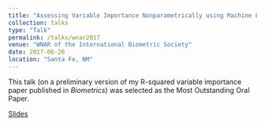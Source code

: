 ```yaml
---
title: "Assessing Variable Importance Nonparametrically using Machine Learning Techniques"
collection: talks
type: "Talk"
permalink: /talks/wnar2017
venue: "WNAR of the International Biometric Society"
date: 2017-06-26
location: "Santa Fe, NM"
---
```


This talk (on a preliminary version of my R-squared variable importance paper published in _Biometrics_) was selected as the Most Outstanding Oral Paper.

[Slides](files/talks/wnar_vimtalk.pdf)
